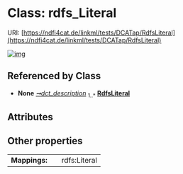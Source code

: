 
# Class: rdfs_Literal




URI: [https://ndfi4cat.de/linkml/tests/DCATap/RdfsLiteral](https://ndfi4cat.de/linkml/tests/DCATap/RdfsLiteral)


[![img](https://yuml.me/diagram/nofunky;dir:TB/class/[DcatDataset]++-%20dct_description%201..*>[RdfsLiteral],[DcatDataset])](https://yuml.me/diagram/nofunky;dir:TB/class/[DcatDataset]++-%20dct_description%201..*>[RdfsLiteral],[DcatDataset])

## Referenced by Class

 *  **None** *[➞dct_description](dcatDataset__dct_description.md)*  <sub>1..\*</sub>  **[RdfsLiteral](RdfsLiteral.md)**

## Attributes


## Other properties

|  |  |  |
| --- | --- | --- |
| **Mappings:** | | rdfs:Literal |

